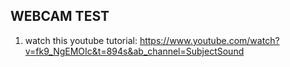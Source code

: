## WEBCAM TEST
1. watch this youtube tutorial: https://www.youtube.com/watch?v=fk9_NgEMOIc&t=894s&ab_channel=SubjectSound
